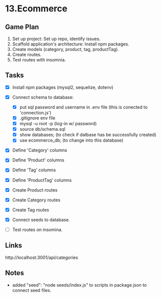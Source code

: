# 13.Ecommerce


## Game Plan 

1. Set up project: Set up repo, identify issues. 
2. Scaffold application's architecture: Install npm packages. 
3. Create models (category, product, tag, productTag). 
4. Create routes. 
5. Test routes with insomnia. 

## Tasks 
- [x] Install npm packages (mysql2, sequelize, dotenv) 

- [x] Connect schema to database:

    - [x] put sql password and username in .env file (this is conected to 'connection.js')
    - [x] .gitignore env file 
    - [x] mysql -u root -p (log-in w/ password)
    - [x] source db/schema.sql
    - [x] show databases; (to check if datbase has be successfully created)
    - [x] use ecommerce_db; (to change into this database)

- [x] Define 'Category' columns 

- [x] Define 'Product' columns 

- [x] Define 'Tag' columns 

- [x] Define 'ProductTag' columns

- [x] Create Product routes

- [x] Create Category routes

- [x] Create Tag routes 

- [x] Connect seeds to database. 

- [ ] Test routes on insomina.


## Links 
http://localhost:3001/api/categories 

## Notes
- added "seed": "node seeds/index.js" to scripts in package.json to connect seed files. 
